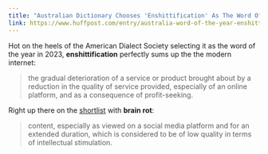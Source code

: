 ```yaml
---
title: "Australian Dictionary Chooses 'Enshittification' As The Word Of The Year"
link: https://www.huffpost.com/entry/australia-word-of-the-year-enshittification_n_67461028e4b0fffc5a468f28
---
```


Hot on the heels of the American Dialect Society selecting it as the word of the year in 2023, **enshittification** perfectly sums up the the modern internet:

> the gradual deterioration of a service or product brought about by a reduction in the quality of service provided, especially of an online platform, and as a consequence of profit-seeking.

Right up there on the [shortlist](https://www.macquariedictionary.com.au/wp-content/uploads/2024/11/WOTY_2024_shortlist_FINAL-1.pdf) with **brain rot**:

> content, especially as viewed on a social media platform and for an extended duration, which is considered to be of low quality in terms of intellectual stimulation.